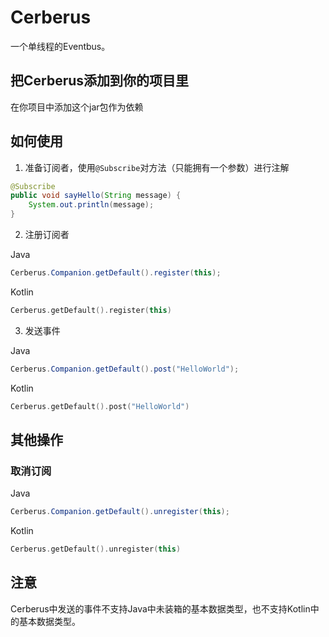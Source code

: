 # Cerberus

一个单线程的Eventbus。

## 把Cerberus添加到你的项目里

在你项目中添加这个jar包作为依赖

## 如何使用

1. 准备订阅者，使用`@Subscribe`对方法（只能拥有一个参数）进行注解

```java
@Subscribe
public void sayHello(String message) {
    System.out.println(message);
}
```

2. 注册订阅者

Java
```Java
Cerberus.Companion.getDefault().register(this);
```
    
Kotlin
```kotlin
Cerberus.getDefault().register(this)
```

3. 发送事件

   
Java
```java
Cerberus.Companion.getDefault().post("HelloWorld");
```
   
Kotlin
```kotlin
Cerberus.getDefault().post("HelloWorld")
```

## 其他操作

### 取消订阅

Java
```Java
Cerberus.Companion.getDefault().unregister(this);
```
    
Kotlin
```kotlin
Cerberus.getDefault().unregister(this)
```



## 注意

Cerberus中发送的事件不支持Java中未装箱的基本数据类型，也不支持Kotlin中的基本数据类型。
